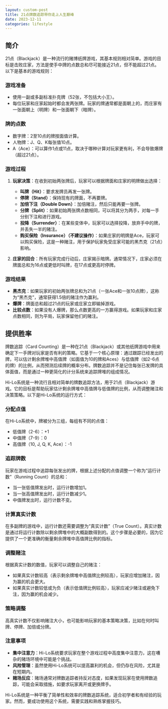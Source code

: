 ```yaml
---
layout: custom-post
title: 21点牌数追踪带你走上人生巅峰
date: 2023-12-11
categories: lifestyle 
---
```

## 简介
21点（Blackjack）是一种流行的赌博纸牌游戏，其基本规则相对简单。游戏的目标是击败庄家，方法是使手中牌的点数总和尽可能接近21点，但不能超过21点。以下是基本的游戏规则：

### 游戏准备
- 使用一副或多副标准扑克牌（52张，不包括大小王）。
- 每位玩家和庄家起始时都会发两张牌。玩家的牌通常都是面朝上的，而庄家有一张面朝上（明牌）和一张面朝下（暗牌）。

### 牌的点数
- 数字牌：2至10点的牌按面值计算。
- 人物牌：J、Q、K每张值10点。
- A（Ace）：可以算作1点或11点，取决于哪种计算对玩家更有利，不会导致爆牌（超过21点）。

### 游戏过程
1. **玩家决策**：在收到初始两张牌后，玩家可以根据牌面和庄家的明牌做出选择：
   - **叫牌（Hit）**：要求发牌员再发一张牌。
   - **停牌（Stand）**：保持现有的牌面，不再要牌。
   - **加倍下注（Double Down）**：加倍赌注，然后只能再要一张牌。
   - **分牌（Split）**：如果初始两张牌点数相同，可以将其分为两手，对每一手分别下注和进行游戏。
   - **投降（Surrender）**：在某些变体中，玩家可以选择投降，放弃手中的牌，并丢失一半的赌注。
   - **购买保险（Insurance）（不建议操作）**：如果庄家的明牌是Ace，玩家可以购买保险，这是一种赌注，用于保护玩家免受庄家可能的黑杰克（21点）影响。

2. **庄家的回合**：所有玩家完成行动后，庄家揭示暗牌。通常情况下，庄家必须在牌面总和为16点或更低时叫牌，在17点或更高时停牌。

### 游戏结果
- **黑杰克**：如果玩家的初始两张牌总和为21点（一张Ace和一张10点牌），这称为“黑杰克”，通常获得1.5倍的赌注作为赢利。
- **爆牌**：牌面总和超过21点的玩家或庄家立即输掉游戏。
- **比较点数**：如果没有人爆牌，那么点数更高的一方赢得游戏。如果玩家和庄家点数相同，则为平局，玩家保留他们的赌注。

## 提供胜率
牌数追踪（Card Counting）是一种在21点（Blackjack）或其他纸牌游戏中用来确定下一手牌对玩家是否有利的策略。它基于一个核心原理：通过跟踪已经发出的牌，可以估计剩余牌堆中高值牌（如面值为10的牌和Aces）与低值牌（如2-6点的牌）的比例，从而预测后续牌的概率分布。牌数追踪并不是记住每张已发牌的具体面值，而是通过一种更简化的计分系统来追踪牌堆的组成情况。

Hi-Lo系统是一种流行且相对简单的牌数追踪方法，用于21点（Blackjack）游戏。它的目标是帮助玩家估计剩余牌堆中高值牌与低值牌的比例，从而调整赌注和决策策略。以下是Hi-Lo系统的运行方式：

### 分配点值
在Hi-Lo系统中，牌被分为三组，每组有不同的点值：
- 低值牌（2-6）：+1
- 中值牌（7-9）：0
- 高值牌（10, J, Q, K, Ace）：-1

### 追踪牌数
玩家在游戏过程中追踪每张发出的牌，根据上述分配的点值调整一个称为“运行计数”（Running Count）的总和：
- 当一张低值牌发出时，运行计数增加1。
- 当一张高值牌发出时，运行计数减少1。
- 中值牌发出时，运行计数不变。

### 计算真实计数
在多副牌的游戏中，运行计数还需要调整为“真实计数”（True Count）。真实计数是通过将运行计数除以剩余牌堆中的大概副数得到的。这个步骤是必要的，因为它提供了一个更准确的衡量剩余牌堆中高值牌比例的指标。

### 调整赌注
根据真实计数的数值，玩家可以调整自己的赌注：
- 如果真实计数较高（表示剩余牌堆中高值牌比例较高），玩家应增加赌注，因为赢的机会更大。
- 如果真实计数较低或为负（表示低值牌比例较高），玩家应减少赌注或避免下注，因为赢的机会减少。

### 策略调整
高真实计数不仅影响赌注大小，也可能影响玩家的基本策略决策，比如在何时叫牌、停牌、加倍或分牌。

### 注意事项
- **集中注意力**：Hi-Lo系统要求玩家在整个游戏过程中高度集中注意力，这在嘈杂的赌场环境中可能是个挑战。
- **风险管理**：虽然使用Hi-Lo系统可以提高赢利的机会，但仍存在风险，尤其是在短期内。
- **赌场反应**：赌场通常对牌数追踪者持反对态度，如果发现玩家在使用牌数追踪，可能会采取措施，如要求玩家离开或更换牌手。

Hi-Lo系统是一种平衡了简单性和效率的牌数追踪系统，适合初学者和有经验的玩家。然而，要成功使用这个系统，需要实践和熟练掌握技巧。